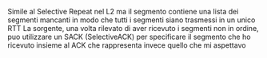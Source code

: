 Simile al Selective Repeat nel L2 ma il segmento contiene una lista dei segmenti mancanti in modo che tutti i segmenti siano trasmessi in un unico RTT
La sorgente, una volta rilevato di aver ricevuto i segmenti non in ordine, puo utilizzare un SACK (SelectiveACK) per specificare il segmento che ho ricevuto insieme al ACK che rappresenta invece quello che mi aspettavo